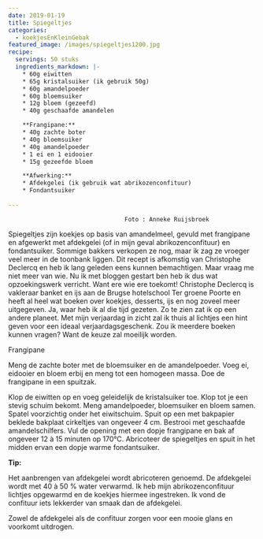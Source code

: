```yaml
---
date: 2019-01-19
title: Spiegeltjes
categories:
  - koekjesEnKleinGebak
featured_image: /images/spiegeltjes1200.jpg
recipe:
  servings: 50 stuks
  ingredients_markdown: |-
    * 60g eiwitten
    * 65g kristalsuiker (ik gebruik 50g)
    * 60g amandelpoeder
    * 60g bloemsuiker
    * 12g bloem (gezeefd)
    * 40g geschaafde amandelen

    **Frangipane:**
    * 40g zachte boter
    * 40g bloemsuiker
    * 40g amandelpoeder
    * 1 ei en 1 eidooier
    * 15g gezeefde bloem

    **Afwerking:**
    * Afdekgelei (ik gebruik wat abrikozenconfituur)
    * Fondantsuiker   
---
```

                                     Foto : Anneke Ruijsbroek

Spiegeltjes zijn koekjes op basis van amandelmeel, gevuld met frangipane en afgewerkt met afdekgelei (of in mijn geval abrikozenconfituur) en fondantsuiker.
Sommige bakkers verkopen ze nog, maar ik zag ze vroeger veel meer in de toonbank liggen.
Dit recept is afkomstig van Christophe Declercq en heb ik lang geleden eens kunnen bemachtigen. Maar vraag me niet meer van wie.
Nu ik met bloggen gestart ben heb ik dus wat opzoekingswerk verricht.
Want ere wie ere toekomt!
Christophe Declercq is vakleraar banket en ijs aan de Brugse hotelschool Ter groene Poorte en heeft al heel wat boeken over koekjes, desserts, ijs en nog zoveel meer uitgegeven.
Ja, waar heb ik al die tijd gezeten.
Zo te zien zat ik op een andere planeet.
Met mijn verjaardag in zicht zal ik thuis al lichtjes een hint geven voor een ideaal verjaardagsgeschenk.
Zou ik meerdere boeken kunnen vragen? Want de keuze zal moeilijk worden.

  

<!--more-->
 
Frangipane

Meng de zachte boter met de bloemsuiker en de amandelpoeder.
Voeg ei, eidooier en  bloem erbij en meng tot een homogeen massa.
Doe de frangipane in een spuitzak.

Klop de eiwitten op en voeg geleidelijk de kristalsuiker toe. Klop tot je een stevig schuim bekomt.
Meng amandelpoeder, bloemsuiker en bloem samen. Spatel voorzichtig onder het eiwitschuim.
Spuit op een met bakpapier beklede bakplaat cirkeltjes van ongeveer 4 cm.
Bestrooi met geschaafde amandelschilfers.
Vul de opening met een dopje frangipane en bak af ongeveer 12 à 15 minuten op 170°C.
Abricoteer de spiegeltjes en spuit in het midden ervan een dopje warme fondantsuiker.

<b>Tip: </b>

Het aanbrengen van afdekgelei wordt abricoteren genoemd.
De afdekgelei wordt met 40 à 50 % water verwarmd. Ik heb mijn abrikozenconfituur lichtjes opgewarmd en de koekjes hiermee ingestreken. Ik vond de confituur iets lekkerder van smaak dan de afdekgelei.

Zowel de afdekgelei als de confituur zorgen voor een mooie glans en voorkomt uitdrogen.





